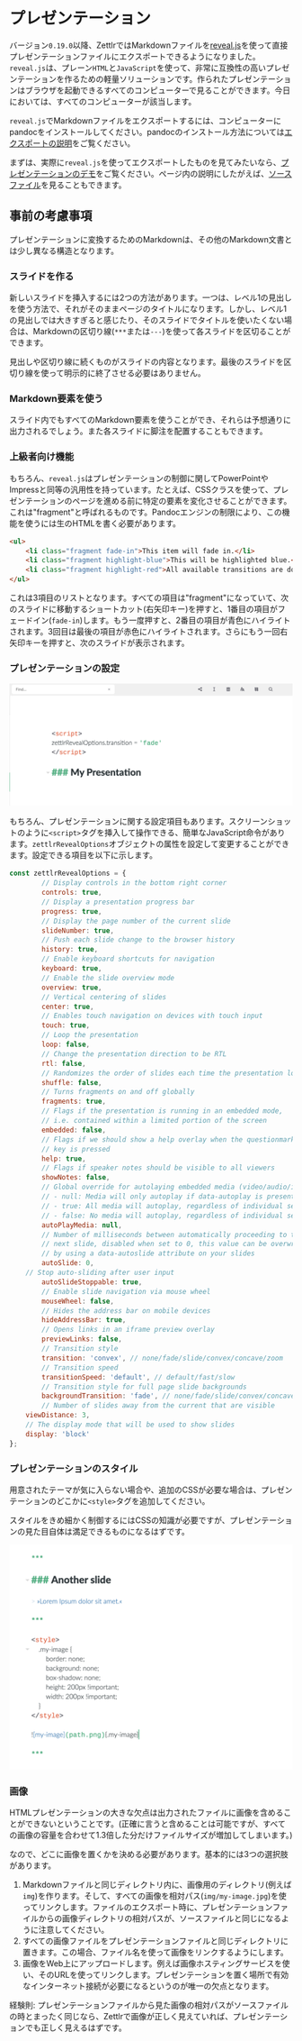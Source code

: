 # プレゼンテーション

バージョン`0.19.0`以降、ZettlrではMarkdownファイルを[reveal.js](https://revealjs.com/#/)を使って直接プレゼンテーションファイルにエクスポートできるようになりました。`reveal.js`は、プレーン`HTML`と`JavaScript`を使って、非常に互換性の高いプレゼンテーションを作るための軽量ソリューションです。作られたプレゼンテーションはブラウザを起動できるすべてのコンピューターで見ることができます。今日においては、すべてのコンピューターが該当します。

`reveal.js`でMarkdownファイルをエクスポートするには、コンピューターにpandocをインストールしてください。pandocのインストール方法については[エクスポートの説明](../core/export.md)をご覧ください。

まずは、実際に`reveal.js`を使ってエクスポートしたものを見てみたいなら、[プレゼンテーションのデモ](https://zettlr.com/slides.revealjs.htm)をご覧ください。ページ内の説明にしたがえば、[ソースファイル](https://www.zettlr.com/themes/zettlr/assets/slides.md)を見ることもできます。

## 事前の考慮事項

プレゼンテーションに変換するためのMarkdownは、その他のMarkdown文書とは少し異なる構造となります。

### スライドを作る

新しいスライドを挿入するには2つの方法があります。一つは、レベル1の見出しを使う方法で、それがそのままページのタイトルになります。しかし、レベル1の見出しでは大きすぎると感じたり、そのスライドでタイトルを使いたくない場合は、Markdownの区切り線(`***`または`---`)を使って各スライドを区切ることができます。

見出しや区切り線に続くものがスライドの内容となります。最後のスライドを区切り線を使って明示的に終了させる必要はありません。

### Markdown要素を使う

スライド内でもすべてのMarkdown要素を使うことができ、それらは予想通りに出力されるでしょう。また各スライドに脚注を配置することもできます。

### 上級者向け機能

もちろん、`reveal.js`はプレゼンテーションの制御に関してPowerPointやImpressと同等の汎用性を持っています。たとえば、CSSクラスを使って、プレゼンテーションのページを進める前に特定の要素を変化させることができます。これは"fragment"と呼ばれるものです。Pandocエンジンの制限により、この機能を使うには生のHTMLを書く必要があります。

```html
<ul>
    <li class="fragment fade-in">This item will fade in.</li>
    <li class="fragment highlight-blue">This will be highlighted blue.</li>
    <li class="fragment highlight-red">All available transitions are documented [here](https://github.com/hakimel/reveal.js/#fragments).</li>
</ul>
```

これは3項目のリストとなります。すべての項目は"fragment"になっていて、次のスライドに移動するショートカット(右矢印キー)を押すと、1番目の項目がフェードイン(`fade-in`)します。もう一度押すと、2番目の項目が青色にハイライトされます。3回目は最後の項目が赤色にハイライトされます。さらにもう一回右矢印キーを押すと、次のスライドが表示されます。

### プレゼンテーションの設定

![presentations_scripts.png](../img/presentations_scripts.png)

もちろん、プレゼンテーションに関する設定項目もあります。スクリーンショットのように`<script>`タグを挿入して操作できる、簡単なJavaScript命令があります。`zettlrRevealOptions`オブジェクトの属性を設定して変更することができます。設定できる項目を以下に示します。

```javascript
const zettlrRevealOptions = {
	    // Display controls in the bottom right corner
	    controls: true,
	    // Display a presentation progress bar
    	progress: true,
	    // Display the page number of the current slide
	    slideNumber: true,
	    // Push each slide change to the browser history
    	history: true,
	    // Enable keyboard shortcuts for navigation
	    keyboard: true,
	    // Enable the slide overview mode
    	overview: true,
	    // Vertical centering of slides
	    center: true,
	    // Enables touch navigation on devices with touch input
	    touch: true,
	    // Loop the presentation
    	loop: false,
	    // Change the presentation direction to be RTL
	    rtl: false,
	    // Randomizes the order of slides each time the presentation loads
	    shuffle: false,
	    // Turns fragments on and off globally
	    fragments: true,
	    // Flags if the presentation is running in an embedded mode,
	    // i.e. contained within a limited portion of the screen
	    embedded: false,
	    // Flags if we should show a help overlay when the questionmark
	    // key is pressed
	    help: true,
	    // Flags if speaker notes should be visible to all viewers
	    showNotes: false,
	    // Global override for autolaying embedded media (video/audio/iframe)
	    // - null: Media will only autoplay if data-autoplay is present
	    // - true: All media will autoplay, regardless of individual setting
	    // - false: No media will autoplay, regardless of individual setting
	    autoPlayMedia: null,
	    // Number of milliseconds between automatically proceeding to the
	    // next slide, disabled when set to 0, this value can be overwritten
	    // by using a data-autoslide attribute on your slides
	    autoSlide: 0,
    // Stop auto-sliding after user input
	    autoSlideStoppable: true,
	    // Enable slide navigation via mouse wheel
	    mouseWheel: false,
	    // Hides the address bar on mobile devices
	    hideAddressBar: true,
	    // Opens links in an iframe preview overlay
    	previewLinks: false,
	    // Transition style
	    transition: 'convex', // none/fade/slide/convex/concave/zoom
	    // Transition speed
	    transitionSpeed: 'default', // default/fast/slow
	    // Transition style for full page slide backgrounds
    	backgroundTransition: 'fade', // none/fade/slide/convex/concave/zoom
	    // Number of slides away from the current that are visible
    viewDistance: 3,
    // The display mode that will be used to show slides
    display: 'block'
};
```

### プレゼンテーションのスタイル

用意されたテーマが気に入らない場合や、追加のCSSが必要な場合は、プレゼンテーションのどこかに`<style>`タグを追加してください。

スタイルをきめ細かく制御するにはCSSの知識が必要ですが、プレゼンテーションの見た目自体は満足できるものになるはずです。

![presentations_styles.png](../img/presentations_styles.png)

### 画像

HTMLプレゼンテーションの大きな欠点は出力されたファイルに画像を含めることができないということです。(正確に言うと含めることは可能ですが、すべての画像の容量を合わせて1.3倍した分だけファイルサイズが増加してしまいます。)

なので、どこに画像を置くかを決める必要があります。基本的には3つの選択肢があります。

1. Markdownファイルと同じディレクトリ内に、画像用のディレクトリ(例えば`img`)を作ります。そして、すべての画像を相対パス(`img/my-image.jpg`)を使ってリンクします。ファイルのエクスポート時に、プレゼンテーションファイルからの画像ディレクトリの相対パスが、ソースファイルと同じになるように注意してください。
2. すべての画像ファイルをプレゼンテーションファイルと同じディレクトリに置きます。この場合、ファイル名を使って画像をリンクするようにします。
3. 画像をWeb上にアップロードします。例えば画像ホスティングサービスを使い、そのURLを使ってリンクします。プレゼンテーションを置く場所で有効なインターネット接続が必要になるというのが唯一の欠点となります。

経験則: プレゼンテーションファイルから見た画像の相対パスがソースファイルの時とまったく同じなら、Zettlrで画像が正しく見えていれば、プレゼンテーションでも正しく見えるはずです。
